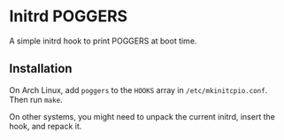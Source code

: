 # Initrd POGGERS
A simple initrd hook to print POGGERS at boot time.



## Installation
On Arch Linux, add `poggers` to the `HOOKS` array in `/etc/mkinitcpio.conf`. Then run `make`.

On other systems, you might need to unpack the current initrd, insert the hook, and repack it.
